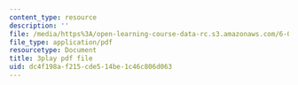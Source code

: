 ```yaml
---
content_type: resource
description: ''
file: /media/https%3A/open-learning-course-data-rc.s3.amazonaws.com/6-042j-mathematics-for-computer-science-fall-2010/dc4f198af215cde514be1c46c806d063_oI9fMUqgfxY.pdf
file_type: application/pdf
resourcetype: Document
title: 3play pdf file
uid: dc4f198a-f215-cde5-14be-1c46c806d063
---
```

